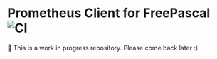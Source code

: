 # Prometheus Client for FreePascal ![CI](https://travis-ci.org/piradoiv/prometheus-client-pascal.svg?branch=master)

👷 This is a work in progress repository. Please come back later :)

